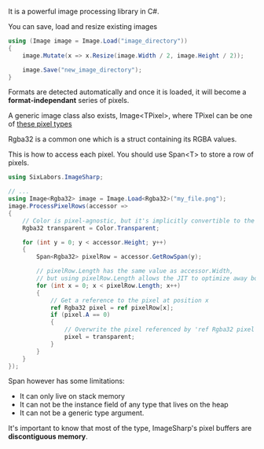 
It is a powerful image processing library in C#.

You can save, load and resize existing images

```C#
using (Image image = Image.Load("image_directory"))
{
    image.Mutate(x => x.Resize(image.Width / 2, image.Height / 2)); 

	image.Save("new_image_directory");
}
```

Formats are detected automatically and once it is loaded, it will become a **format-independant** series of pixels.

A generic image class also exists, Image\<TPixel\>, where TPixel can be one of [these pixel types](https://docs.sixlabors.com/api/ImageSharp/SixLabors.ImageSharp.PixelFormats.html#structs)

Rgba32 is a common one which is a struct containing its RGBA values.

This is how to access each pixel. You should use Span\<T> to store a row of pixels.

```C#
using SixLabors.ImageSharp;

// ...
using Image<Rgba32> image = Image.Load<Rgba32>("my_file.png");
image.ProcessPixelRows(accessor =>
{
    // Color is pixel-agnostic, but it's implicitly convertible to the Rgba32 pixel type
    Rgba32 transparent = Color.Transparent;

    for (int y = 0; y < accessor.Height; y++)
    {
        Span<Rgba32> pixelRow = accessor.GetRowSpan(y);

        // pixelRow.Length has the same value as accessor.Width,
        // but using pixelRow.Length allows the JIT to optimize away bounds checks:
        for (int x = 0; x < pixelRow.Length; x++)
        {
            // Get a reference to the pixel at position x
            ref Rgba32 pixel = ref pixelRow[x];
            if (pixel.A == 0)
            {
                // Overwrite the pixel referenced by 'ref Rgba32 pixel':
                pixel = transparent;
            }
        }
    }
});
```

Span however has some limitations:

* It can only live on stack memory
* It can not be the instance field of any type that lives on the heap
* It can not be a generic type argument.


It's important to know that most of the type, ImageSharp's pixel buffers are **discontiguous memory**.


